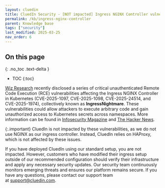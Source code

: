 ```yaml
---
layout: cluedin
title: CluedIn Security - [NOT impacted] Ingress NGINX Controller vulnerabilities
permalink: /kb/ingress-nginx-controller
parent: Knowledge base
tags: ["security"]
last_modified: 2025-03-25
nav_order: 6
---
```

## On this page
{: .no_toc .text-delta }
- TOC
{:toc}

[Wiz Research](https://www.wiz.io/blog/ingress-nginx-kubernetes-vulnerabilities) recently disclosed a series of critical unauthenticated Remote Code Execution (RCE) vulnerabilities affecting the Ingress NGINX Controller in Kubernetes (CVE-2025-1097, CVE-2025-1098, CVE-2025-24514, and CVE-2025-1974), collectively known as **IngressNightmare**. These vulnerabilities could allow attackers to execute arbitrary code and gain unauthorized access to Kubernetes secrets across namespaces. More information can be found in [Infosecurity Magazine](https://www.infosecurity-magazine.com/news/ingressnightmare-critical-bugs-40/) and [The Hacker News](https://thehackernews.com/2025/03/critical-ingress-nginx-controller.html).

{:.important}
CluedIn is not impacted by these vulnerabilities, as we do not use NGINX as our ingress controller. Instead, CluedIn relies on HAProxy, which is not affected by these issues.

If you have deployed CluedIn using our standard setup, you are not impacted. However, customers who have modified their ingress setup outside of our recommended configuration should verify their infrastructure and apply any necessary security updates. Our security team continuously monitors emerging threats and ensures our platform remains secure. If you have any questions, please contact our support team at [support@cluedin.com](mailto:support@cluedin.com).
